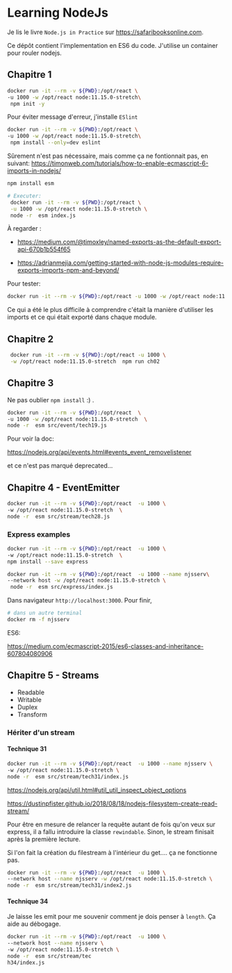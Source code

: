 # Learning NodeJs

Je lis le livre `Node.js in Practice` sur <https://safaribooksonline.com>.

Ce dépôt contient l'implementation en ES6 du code. J'utilise un container pour rouler nodejs.

## Chapitre 1

```bash
docker run -it --rm -v ${PWD}:/opt/react \
-u 1000 -w /opt/react node:11.15.0-stretch\
 npm init -y
```

Pour éviter message d'erreur, j'installe `ESlint`

```bash
docker run -it --rm -v ${PWD}:/opt/react \
-u 1000 -w /opt/react node:11.15.0-stretch\
 npm install --only=dev eslint
```

Sûrement n'est pas nécessaire, mais comme ça ne fontionnait pas, en suivant:
<https://timonweb.com/tutorials/how-to-enable-ecmascript-6-imports-in-nodejs/>

```bash
npm install esm

# Executer:
 docker run -it --rm -v ${PWD}:/opt/react \
 -u 1000 -w /opt/react node:11.15.0-stretch \
 node -r  esm index.js
 ```

À regarder :

- <https://medium.com/@timoxley/named-exports-as-the-default-export-api-670b1b554f65>

- <https://adrianmejia.com/getting-started-with-node-js-modules-require-exports-imports-npm-and-beyond/>

Pour tester:

```bash
docker run -it --rm -v ${PWD}:/opt/react -u 1000 -w /opt/react node:11.15.0-stretch npm test
```

Ce qui a été le plus difficile à comprendre c'était la manière d'utiliser les imports et ce qui était exporté dans chaque module.

## Chapitre 2

```bash
 docker run -it --rm -v ${PWD}:/opt/react -u 1000 \
 -w /opt/react node:11.15.0-stretch  npm run ch02
```

## Chapitre 3

Ne pas oublier `npm install` :) .

```bash
docker run -it --rm -v ${PWD}:/opt/react  \
-u 1000 -w /opt/react node:11.15.0-stretch  \
node -r  esm src/event/tech19.js
```

Pour voir la doc:

<https://nodejs.org/api/events.html#events_event_removelistener>

et ce n'est pas marqué deprecated...

## Chapitre 4 - EventEmitter

```bash
docker run -it --rm -v ${PWD}:/opt/react  -u 1000 \
-w /opt/react node:11.15.0-stretch  \
node -r  esm src/stream/tech28.js
```

### Express examples

```bash
docker run -it --rm -v ${PWD}:/opt/react  -u 1000 \
-w /opt/react node:11.15.0-stretch  \
npm install --save express

docker run -it --rm -v ${PWD}:/opt/react  -u 1000 --name njsserv\
--network host -w /opt/react node:11.15.0-stretch \
 node -r  esm src/express/index.js
```

Dans navigateur `http://localhost:3000`. Pour finir,

```bash
# dans un autre terminal
docker rm -f njsserv
```

ES6:

<https://medium.com/ecmascript-2015/es6-classes-and-inheritance-607804080906>

## Chapitre 5 - Streams

- Readable
- Writable
- Duplex
- Transform

### Hériter d'un stream

#### Technique 31

```bash
docker run -it --rm -v ${PWD}:/opt/react  -u 1000 --name njsserv \
-w /opt/react node:11.15.0-stretch \
node -r  esm src/stream/tech31/index.js
```

<https://nodejs.org/api/util.html#util_util_inspect_object_options>

<https://dustinpfister.github.io/2018/08/18/nodejs-filesystem-create-read-stream/>

Pour être en mesure de relancer la requête autant de fois qu'on veux sur express, il a fallu introduire la
classe `rewindable`. Sinon, le stream finisait après la première lecture.

Si l'on fait la création du filestream à l'intérieur du get.... ça ne fonctionne pas.

```bash
docker run -it --rm -v ${PWD}:/opt/react  -u 1000 \
--network host --name njsserv -w /opt/react node:11.15.0-stretch \
node -r  esm src/stream/tech31/index2.js
```

#### Technique 34

Je laisse les emit pour me souvenir comment je dois penser à `length`. Ça aide au débogage.

```bash
docker run -it --rm -v ${PWD}:/opt/react  -u 1000 \
--network host --name njsserv \
-w /opt/react node:11.15.0-stretch \
node -r  esm src/stream/tec
h34/index.js
```
